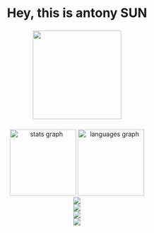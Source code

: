 <h1 align="center" >Hey, this is antony SUN  </h1>

###

<div id="header" align="center">
  <img src="https://media.giphy.com/media/vLlpbDafjgHystuJ0a/giphy.gif" width="200"/>
</div>

###

<div align="center">
  <img src="https://github-readme-stats.vercel.app/api?hide_title=false&hide_rank=false&show_icons=true&include_all_commits=true&count_private=true&disable_animations=false&theme=dracula&locale=en&hide_border=false&username=antonypauson" height="150" alt="stats graph"/>
  <img src="https://github-readme-stats.vercel.app/api/top-langs?locale=en&hide_title=false&layout=compact&card_width=320&langs_count=5&theme=dracula&hide_border=false&username=antonypauson" height="150" alt="languages graph"  />
</div>


<div align="center">
  <a href="https://www.linkedin.com/in/antonypauson/"><img src="https://img.shields.io/badge/LinkedIn-0077B5?style=for-the-badge&logo=linkedin&logoColor=white"></a>
</div>
<div align="center">
  <a href="https://leetcode.com/u/antonypauson/"><img src="https://img.shields.io/badge/-LeetCode-FFA116?style=for-the-badge&logo=LeetCode&logoColor=black"></a>
</div>
<div align="center">
  <a href="https://www.hackerrank.com/profile/antonysun13"><img src="https://img.shields.io/badge/-Hackerrank-2EC866?style=for-the-badge&logo=HackerRank&logoColor=white"></a>
</div>
<div align="center">
<img src="https://github-profile-summary-cards.vercel.app/api/cards/profile-details?username=antonypauson">
</div>

<!---
antonypauson/antonypauson is a ✨ special ✨ repository because its `README.md` (this file) appears on your GitHub profile.
You can click the Preview link to take a look at your changes.
--->
